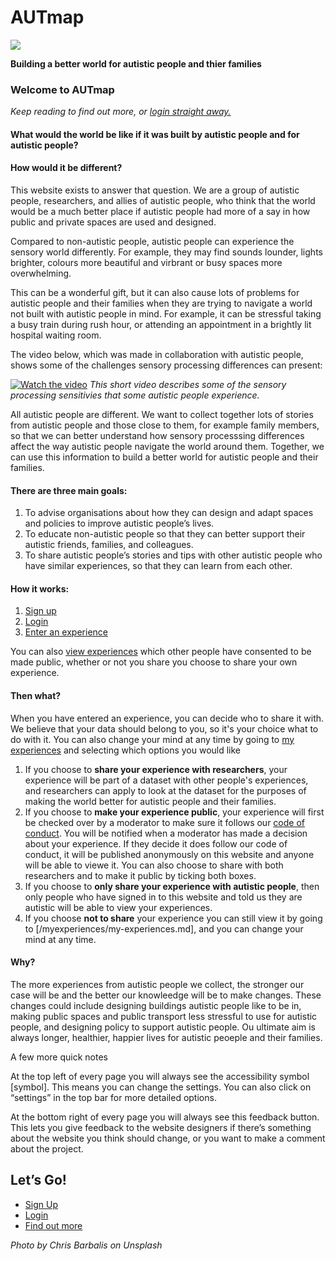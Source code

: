 # AUTmap

![](https://i.imgur.com/XiJMBFp.jpg)

**Building a better world for autistic people and thier families** 

### Welcome to AUTmap

*Keep reading to find out more, or [login straight away.](/signup/signup.md)* 

#### What would the world be like if it was built by autistic people and for autistic people?

#### How would it be different? 

This website exists to answer that question. 
We are a group of autistic people, researchers, and allies of autistic people, who think that the world would be a much better place if autistic people had more of a say in how public and private spaces are used and designed. 

Compared to non-autistic people, autistic people can experience the sensory world differently. 
For example, they may find sounds lounder, lights brighter, colours more beautiful and virbrant or busy spaces more overwhelming.

This can be a wonderful gift, but it can also cause lots of problems for autistic people and their families when they are trying to navigate a world not built with autistic people in mind. For example, it can be stressful taking a busy train during rush hour, or attending an appointment in a brightly lit hospital waiting room.

The video below, which was made in collaboration with autistic people, shows some of the challenges sensory processing differences can present:


[![Watch the video](https://img.youtube.com/vi/rP1S8ip4VVE/maxresdefault.jpg)](https://youtu.be/rP1S8ip4VVE)
*This short video describes some of the sensory processing sensitivies that some autistic people experience.*


All autistic people are different. 
We want to collect together lots of stories from autistic people and those close to them, for example family members, so that we can better understand how sensory processsing differences affect the way autistic people navigate the world around them.
Together, we can use this information to build a better world for autistic people and their families. 

#### There are three main goals: 

1. To advise organisations about how they can design and adapt spaces and policies to improve autistic people’s lives. 
2. To educate non-autistic people so that they can better support their autistic friends, families, and colleagues. 
3. To share autistic people’s stories and tips with other autistic people who have similar experiences, so that they can learn from each other.

#### How it works:

1. [Sign up](/signup/signup.md)
2. [Login](/signup/signup-confirmation.md)
3. [Enter an experience](/enter-experience/enter-experience.md)

You can also [view experiences](/view-experiences/view-experiences.md) which other people have consented to be made public, whether or not you share you choose to share your own experience. 

#### Then what? 

When you have entered an experience, you can decide who to share it with. We believe that your data should belong to you, so it's your choice what to do with it. You can also change your mind at any time by going to [my experiences](/my-experiences/my-experiences.md) and selecting which options you would like

1. If you choose to **share your experience with researchers**, your experience will be part of a dataset with other people's experiences, and researchers can apply to look at the dataset for the purposes of making the world better for autistic people and their families. 
2. If you choose to **make your experience public**, your experience will first be checked over by a moderator to make sure it follows our [code of conduct](). You will be notified when a moderator has made a decision about your experience. If they decide it does follow our code of conduct, it will be published anonymously on this website and anyone will be able to viewe it. You can also choose to share with both researchers and to make it public by ticking both boxes. 
3. If you choose to **only share your experience with autistic people**, then only people who have signed in to this website and told us they are autistic will be able to view your experiences.  
4. If you choose **not to share** your experience you can still view it by going to [/myexperiences/my-experiences.md], and you can change your mind at any time. 

#### Why?

The more experiences from autistic people we collect, the stronger our case will be and the better our knowleedge will be to make changes. These changes could include designing buildings autistic people like to be in, making public spaces and public transport less stressful to use for autistic people, and designing policy to support autistic people. Ou ultimate aim is always longer, healthier, happier lives for autistic peoeple and their families. 

A few more quick notes 

At the top left of every page you will always see the accessibility symbol [symbol]. This means you can change the settings. You can also click on “settings” in the top bar for more  detailed options. 

At the bottom right of every page you will always see this feedback button. This lets you give feedback to the website designers if there’s something about the website you think should change, or you want to make a comment about the project. 

## Let’s Go!

* [Sign Up](/signup/signup.md)
* [Login](/signup/signup-confirmation.md)
* [Find out more](/about/about.md)

*Photo by Chris Barbalis on Unsplash*
